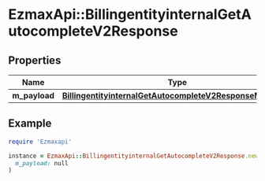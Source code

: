 # EzmaxApi::BillingentityinternalGetAutocompleteV2Response

## Properties

| Name | Type | Description | Notes |
| ---- | ---- | ----------- | ----- |
| **m_payload** | [**BillingentityinternalGetAutocompleteV2ResponseMPayload**](BillingentityinternalGetAutocompleteV2ResponseMPayload.md) |  |  |

## Example

```ruby
require 'Ezmaxapi'

instance = EzmaxApi::BillingentityinternalGetAutocompleteV2Response.new(
  m_payload: null
)
```

